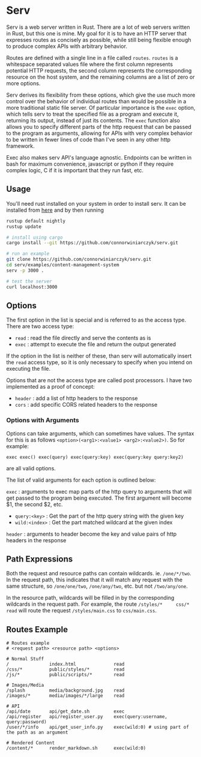 # Serv

Serv is a web server written in Rust. There are a lot of web servers written
in Rust, but this one is mine. My goal for it is to have an HTTP server that
expresses routes as concisely as possible, while still being flexible enough
to produce complex APIs with arbitrary behavior.

Routes are defined with a single line in a file called `routes`. `routes` is a
whitespace separated values file where the first column represents potential
HTTP requests, the second column represents the corresponding resource on the
host system, and the remaining columns are a list of zero or more options.

Serv derives its flexibility from these options, which give the use much more
control over the behavior of individual routes than would be possible in a more
traditional static file server. Of particular importance is the `exec` option,
which tells serv to treat the specified file as a program and execute it,
returning its output, instead of just its contents. The `exec` function also
allows you to specify different parts of the http request that can be passed
to the program as arguments, allowing for APIs with very complex behavior to
be written in fewer lines of code than I've seen in any other http framework.

Exec also makes serv API's language agnostic. Endpoints can be written in bash
for maximum convenience, javascript or python if they require complex logic,
C if it is important that they run fast, etc.

## Usage

You'll need rust installed on your system in order to install serv. It can be 
installed from [here](https://rustup.rs/) and by then running

```bash
rustup default nightly
rustup update
```

```bash
# install using cargo
cargo install --git https://github.com/connorwiniarczyk/serv.git

# run an example
git clone https://github.com/connorwiniarczyk/serv.git
cd serv/examples/content-management-system
serv -p 3000 .

# test the server
curl localhost:3000
```

## Options

The first option in the list is special and is referred to as the access type.
There are two access type:

- `read` : read the file directly and serve the contents as is 
- `exec` : attempt to execute the file and return the output generated

If the option in the list is neither of these, than serv will automatically
insert the `read` access type, so it is only necessary to specify when you
intend on executing the file.

Options that are not the access type are called post processors. I have two
implemented as a proof of concept:

- `header` : add a list of http headers to the response
- `cors`   : add specific CORS related headers to the response

### Options with Arguments

Options can take arguments, which can sometimes have values. The syntax for
this is as follows `<option>(<arg1>:<value1> <arg2>:<value2>)`. So for example:
```
exec exec() exec(query) exec(query:key) exec(query:key query:key2)
```
are all valid options. 

The list of valid arguments for each option is outlined below:

`exec` : arguments to exec map parts of the http query to arguments that will
         get passed to the program being executed. The first argument will
		 become $1, the second $2, etc.

- `query:<key>`  : Get the part of the http query string with the given key
- `wild:<index>` : Get the part matched wildcard at the given index

`header` : arguments to header become the key and value pairs of http headers
           in the response


## Path Expressions

Both the request and resource paths can contain wildcards. ie. `/one/*/two`.
In the request path, this indicates that it will match any request with the
same structure, so `/one/one/two`, `/one/any/two`, etc. but not `/two/any/one`.

In the resource path, wildcards will be filled in by the corresponding
wildcards in the request path. For example, the route
`/styles/*     css/*    read`
will route the request `/styles/main.css` to `css/main.css`.



## Routes Example 

```
# Routes example
# <request path> <resource path> <options>

# Normal Stuff
/               index.html              read
/css/*          public/styles/*         read
/js/*           public/scripts/*        read

# Images/Media
/splash         media/background.jpg    read
/images/*       media/images/*/large    read

# API
/api/date       api/get_date.sh         exec
/api/register   api/register_user.py    exec(query:username, query:password)
/user/*/info    api/get_user_info.py    exec(wild:0) # using part of the path as an argument

# Rendered Content
/content/*      render_markdown.sh      exec(wild:0)

```

